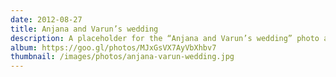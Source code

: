 ```yaml
---
date: 2012-08-27
title: Anjana and Varun’s wedding
description: A placeholder for the “Anjana and Varun’s wedding” photo album
album: https://goo.gl/photos/MJxGsVX7AyVbXhbv7
thumbnail: /images/photos/anjana-varun-wedding.jpg
---
```


